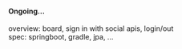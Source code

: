 #### Ongoing...
overview: board, sign in with social apis, login/out  
spec: springboot, gradle, jpa, ...

